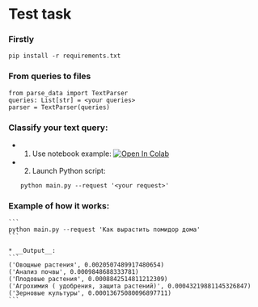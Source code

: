 # Test task

### Firstly
```
pip install -r requirements.txt
```

### From queries to files
```python3
from parse_data import TextParser
queries: List[str] = <your queries>
parser = TextParser(queries)
```

### Classify your text query:
* 1) Use notebook example: [![Open In Colab](https://colab.research.google.com/assets/colab-badge.svg)](https://colab.research.google.com/drive/1p94bCRCVdqfh4RaRRceSTeOE4TTdcrGA?usp=sharing)
* 2) Launch Python script:
    ```
    python main.py --request '<your request>' 
    ```

### Example of how it works:
    ```
    python main.py --request 'Как вырастить помидор дома' 
    ```

    * __Output__:
    ```
    ('Овощные растения', 0.0020507489917480654)
    ('Анализ почвы', 0.0009848688333781)
    ('Плодовые растения', 0.0008842514811212309)
    ('Агрохимия ( удобрения, защита растений)', 0.00043219881145326847)
    ('Зерновые культуры', 0.00013675080096897711)
    ```
